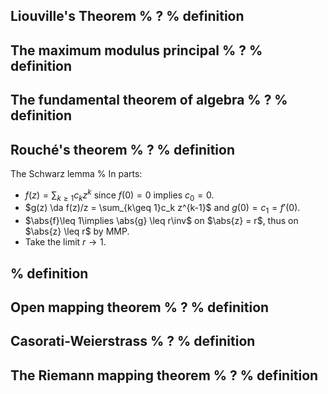 Liouville's Theorem
%
?
%
definition
---


The maximum modulus principal
%
?
%
definition
---

The fundamental theorem of algebra
%
?
%
definition
---


Rouché's theorem
%
?
%
definition
---

The Schwarz lemma
%
In parts:

- $f(z) = \sum_{k\geq 1}c_k z^k$ since $f(0) = 0$ implies $c_0 = 0$.
- $g(z) \da f(z)/z = \sum_{k\geq 1}c_k z^{k-1}$ and $g(0) = c_1 = f'(0)$.
- $\abs{f}\leq 1\implies \abs{g} \leq r\inv$ on $\abs{z} = r$, thus on $\abs{z} \leq r$ by MMP.
- Take the limit $r\to 1$.

%
definition
---

Open mapping theorem
%
?
%
definition
---


Casorati-Weierstrass
%
?
%
definition
---


The Riemann mapping theorem
%
?
%
definition
---
